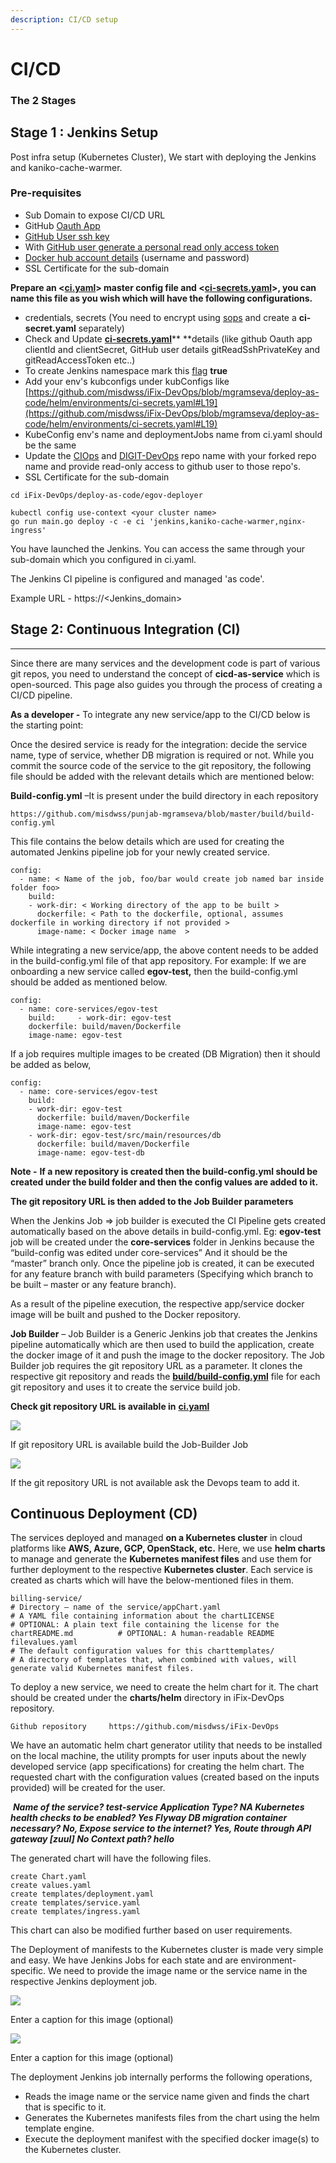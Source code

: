 ```yaml
---
description: CI/CD setup
---
```


# CI/CD

### The 2 Stages <a href="the-2-stages" id="the-2-stages"></a>

## **Stage 1 : Jenkins Setup**

Post infra setup (Kubernetes Cluster), We start with deploying the Jenkins and kaniko-cache-warmer.

### Pre-requisites

* Sub Domain to expose CI/CD URL
* GitHub [Oauth App](https://docs.github.com/en/developers/apps/building-oauth-apps/creating-an-oauth-app)
* [GitHub User ssh key](https://docs.github.com/en/developers/apps/building-oauth-apps/creating-an-oauth-app)
* With [GitHub user generate a personal read only access token](https://docs.github.com/en/github/authenticating-to-github/keeping-your-account-and-data-secure/creating-a-personal-access-token)&#x20;
* [Docker hub account details](https://hub.docker.com/signup) (username and password)
*   SSL Certificate for the sub-domain



**Prepare an <**[**ci.yaml**](https://github.com/misdwss/iFix-DevOps/blob/mgramseva/deploy-as-code/helm/environments/ci.yaml)**> master config file and <**[**ci-secrets.yaml**](https://github.com/misdwss/iFix-DevOps/blob/mgramseva/deploy-as-code/helm/environments/ci-secrets.yaml)**>, you can name this file as you wish which will have the following configurations.**

* credentials, secrets (You need to encrypt using [sops](https://github.com/mozilla/sops#updatekeys-command) and create a **ci-secret.yaml** separately)
* Check and Update [**ci-secrets.yaml**](https://github.com/misdwss/iFix-DevOps/blob/mgramseva/deploy-as-code/helm/environments/ci-secrets.yaml)** **details (like github Oauth app clientId and clientSecret, GitHub user details gitReadSshPrivateKey and gitReadAccessToken etc..)
* To create Jenkins namespace mark this [flag](https://github.com/egovernments/DIGIT-DevOps/blob/release/deploy-as-code/helm/environments/ci-demo.yaml#L5) **true**
* Add your env's kubconfigs under kubConfigs like [https://github.com/misdwss/iFix-DevOps/blob/mgramseva/deploy-as-code/helm/environments/ci-secrets.yaml#L19](https://github.com/misdwss/iFix-DevOps/blob/mgramseva/deploy-as-code/helm/environments/ci-secrets.yaml#L19)
* KubeConfig env's name and deploymentJobs name from ci.yaml should be the same&#x20;
* Update the [CIOps](https://github.com/misdwss/CIOps) and [DIGIT-DevOps](https://github.com/misdwss/iFix-DevOps) repo name with your forked repo name and provide read-only access to github user to those repo's.
* SSL Certificate for the sub-domain

```
cd iFix-DevOps/deploy-as-code/egov-deployer
```

```
kubectl config use-context <your cluster name>
go run main.go deploy -c -e ci 'jenkins,kaniko-cache-warmer,nginx-ingress'
```

You have launched the Jenkins. You can access the same through your sub-domain which you configured in ci.yaml.

The Jenkins CI pipeline is configured and managed 'as code'.

​Example URL - https://\<Jenkins\_domain>​

## **Stage 2: Continuous Integration (CI)** <a href="continuous-integration-ci" id="continuous-integration-ci"></a>

****

Since there are many services and the development code is part of various git repos, you need to understand the concept of **cicd-as-service** which is open-sourced. This page also guides you through the process of creating a CI/CD pipeline.

**As a developer -** To integrate any new service/app to the CI/CD below is the starting point:

Once the desired service is ready for the integration: decide the service name, type of service, whether DB migration is required or not. While you commit the source code of the service to the git repository, the following file should be added with the relevant details which are mentioned below:

**Build-config.yml** –It is present under the build directory in each repository

```
https://github.com/misdwss/punjab-mgramseva/blob/master/build/build-config.yml
```

This file contains the below details which are used for creating the automated Jenkins pipeline job for your newly created service.

```
config:
  - name: < Name of the job, foo/bar would create job named bar inside folder foo>
    build:
    - work-dir: < Working directory of the app to be built >
      dockerfile: < Path to the dockerfile, optional, assumes dockerfile in working directory if not provided >
      image-name: < Docker image name  >
```

While integrating a new service/app, the above content needs to be added in the build-config.yml file of that app repository. For example: If we are onboarding a new service called **egov-test,** then the build-config.yml should be added as mentioned below.

```
config:   
  - name: core-services/egov-test     
    build:     - work-dir: egov-test       
    dockerfile: build/maven/Dockerfile       
    image-name: egov-test
```

If a job requires multiple images to be created (DB Migration) then it should be added as below,

```
config:   
  - name: core-services/egov-test     
    build:     
    - work-dir: egov-test       
      dockerfile: build/maven/Dockerfile       
      image-name: egov-test     
    - work-dir: egov-test/src/main/resources/db       
      dockerfile: build/maven/Dockerfile       
      image-name: egov-test-db
```

**Note -** **If a new repository is created then the build-config.yml should be created under the build folder and then the config values are added to it.**

**The git repository URL is then added to the Job Builder parameters**

When the Jenkins Job => job builder is executed the CI Pipeline gets created automatically based on the above details in build-config.yml. Eg: **egov-test** job will be created under the **core-services** folder in Jenkins because the “build-config was edited under core-services” And it should be the “master” branch only. Once the pipeline job is created, it can be executed for any feature branch with build parameters (Specifying which branch to be built – master or any feature branch).

As a result of the pipeline execution, the respective app/service docker image will be built and pushed to the Docker repository.

**Job Builder** – Job Builder is a Generic Jenkins job that creates the Jenkins pipeline automatically which are then used to build the application, create the docker image of it and push the image to the docker repository. The Job Builder job requires the git repository URL as a parameter. It clones the respective git repository and reads the [**build/build-config.yml**](https://github.com/misdwss/punjab-mgramseva/blob/master/build/build-config.yml) file for each git repository and uses it to create the service build job.

‌**Check git repository URL is available in** [**ci.yaml**](https://github.com/misdwss/iFix-DevOps/blob/mgramseva/deploy-as-code/helm/environments/ci.yaml)​[‌](https://github.com/egovernments/eGov-infraOps/blob/master/helm/environments/ci.yaml)‌

![](https://gblobscdn.gitbook.com/assets%2F-MERG\_iQW5oN4ukgXP8K%2Fsync%2F3b7e0c5ac4c5064192777b45de690069ff11a674.png?alt=media)

If git repository URL is available build the Job-Builder Job

![](https://gblobscdn.gitbook.com/assets%2F-MERG\_iQW5oN4ukgXP8K%2Fsync%2F402d59e5650213e9bbd0631717d6201307e02e2f.png?alt=media)

If the git repository URL is not available ask the Devops team to add it.

## **Continuous Deployment (CD)**‌ <a href="continuous-deployment-cd" id="continuous-deployment-cd"></a>

The services deployed and managed **on a Kubernetes cluster** in cloud platforms like **AWS, Azure, GCP, OpenStack, etc.** Here, we use **helm charts** to manage and generate the **Kubernetes manifest files** and use them for further deployment to the respective **Kubernetes cluster**. Each service is created as charts which will have the below-mentioned files in them.

```
billing-service/   
# Directory – name of the service/appChart.yaml         
# A YAML file containing information about the chartLICENSE            
# OPTIONAL: A plain text file containing the license for the chartREADME.md          # OPTIONAL: A human-readable README filevalues.yaml        
# The default configuration values for this charttemplates/         
# A directory of templates that, when combined with values, will generate valid Kubernetes manifest files.
```

To deploy a new service, we need to create the helm chart for it. The chart should be created under the **charts/helm** directory in iFix-DevOps repository.

```
Github repository     https://github.com/misdwss/iFix-DevOps
```

We have an automatic helm chart generator utility that needs to be installed on the local machine, the utility prompts for user inputs about the newly developed service (app specifications) for creating the helm chart. The requested chart with the configuration values (created based on the inputs provided) will be created for the user.

‌ _**Name of the service? test-service Application Type? NA Kubernetes health checks to be enabled? Yes Flyway DB migration container necessary? No, Expose service to the internet? Yes, Route through API gateway \[zuul] No Context path? hello**_‌

The generated chart will have the following files.

```
create Chart.yaml
create values.yaml
create templates/deployment.yaml
create templates/service.yaml
create templates/ingress.yaml
```

This chart can also be modified further based on user requirements.

The Deployment of manifests to the Kubernetes cluster is made very simple and easy. We have Jenkins Jobs for each state and are environment-specific. We need to provide the image name or the service name in the respective Jenkins deployment job.

![](https://gblobscdn.gitbook.com/assets%2F-MERG\_iQW5oN4ukgXP8K%2Fsync%2Fe39a9063f0ae56f845ba2230786302c0d4e957e6.png?alt=media)

Enter a caption for this image (optional)

![](https://gblobscdn.gitbook.com/assets%2F-MERG\_iQW5oN4ukgXP8K%2Fsync%2F5e19cdbb9eb18d76fdd2b4f28c5aed5c8bf377e2.png?alt=media)

Enter a caption for this image (optional)

‌The deployment Jenkins job internally performs the following operations,‌

* Reads the image name or the service name given and finds the chart that is specific to it.
* Generates the Kubernetes manifests files from the chart using the helm template engine.
* Execute the deployment manifest with the specified docker image(s) to the Kubernetes cluster.
